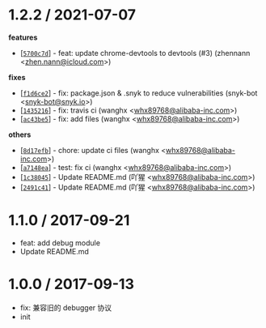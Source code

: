 
1.2.2 / 2021-07-07
==================

**features**
  * [[`5700c7d`](http://github.com/whxaxes/inspector-proxy/commit/5700c7dbdef4ad1adb616bad4e14f4ff5b79ee7b)] - feat: update chrome-devtools to devtools (#3) (zhennann <<zhen.nann@icloud.com>>)

**fixes**
  * [[`f1d6ce2`](http://github.com/whxaxes/inspector-proxy/commit/f1d6ce28924d2336375f8f810085791366f2a4e0)] - fix: package.json & .snyk to reduce vulnerabilities (snyk-bot <<snyk-bot@snyk.io>>)
  * [[`1435216`](http://github.com/whxaxes/inspector-proxy/commit/14352165e0e646a76f7e3c4726a328827b257b68)] - fix: travis ci (wanghx <<whx89768@alibaba-inc.com>>)
  * [[`ac43be5`](http://github.com/whxaxes/inspector-proxy/commit/ac43be5a2176c8c93af75d064de002026434172c)] - fix: add files (wanghx <<whx89768@alibaba-inc.com>>)

**others**
  * [[`8d17efb`](http://github.com/whxaxes/inspector-proxy/commit/8d17efbe4ece818ebbc4c5764546c90b035274dc)] - chore: update ci files (wanghx <<whx89768@alibaba-inc.com>>)
  * [[`a7148ea`](http://github.com/whxaxes/inspector-proxy/commit/a7148ea7392c26b24f56c735e84905ade977ae98)] - test: fix ci (wanghx <<whx89768@alibaba-inc.com>>)
  * [[`1c38045`](http://github.com/whxaxes/inspector-proxy/commit/1c380458b7e43b368b4fe34cc72d885e0faa501a)] - Update README.md (吖猩 <<whx89768@alibaba-inc.com>>)
  * [[`2491c41`](http://github.com/whxaxes/inspector-proxy/commit/2491c41842f228f030e6de948630de2aaa857372)] - Update README.md (吖猩 <<whx89768@alibaba-inc.com>>)

1.1.0 / 2017-09-21
==================

  * feat: add debug module
  * Update README.md

1.0.0 / 2017-09-13
==================

  * fix: 兼容旧的 debugger 协议
  * init
